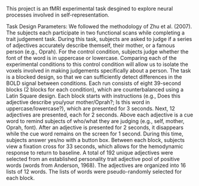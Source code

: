 This project is an fMRI experimental task desgined to explore neural processes involved in self-representation. 

Task Design Parameters: We followed the methodology of Zhu et al. (2007). The subjects each participate in two functional scans while completing a trait judgement task. During this task, subjects are asked to judge if a series of adjectives accurately describe themself, their mother, or a famous person (e.g., Oprah). For the control condition, subjects judge whether the font of the word is in uppercase or lowercase. Comparing each of the experimental conditions to this control condition will allow us to isolate the voxels involved in making judgements specifically about a person. The task is a blocked design, so that we can sufficiently detect differences in the BOLD signal between conditions. Each run consists of eight 39-second blocks (2 blocks for each condition), which are counterbalanced using a Latin Square design. Each block starts with instructions (e.g., Does this adjective describe you/your mother/Oprah?; Is this word in uppercase/lowercase?), which are presented for 3 seconds. Next, 12 adjectives are presented, each for 2 seconds. Above each adjective is a cue word to remind subjects of who/what they are judging (e.g., self, mother, Oprah, font). After an adjective is presented for 2 seconds, it disappears while the cue word remains on the screen for 1 second. During this time, subjects answer yes/no with a button box. Between each block, subjects view a fixation cross for 33 seconds, which allows for the hemodynamic response to return to baseline. A total of 192 unique adjectives were selected from an established personality trait adjective pool of positive words (words from Anderson, 1968). The adjectives are organized into 16 lists of 12 words. The lists of words were pseudo-randomly selected for each block.
